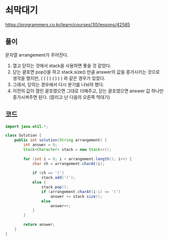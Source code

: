 # 쇠막대기

https://programmers.co.kr/learn/courses/30/lessons/42585

## 풀이

문자열 arrangement가 주어진다.

1. 열고 닫히는 것에서 stack을 사용하면 좋을 것 같았다.
2. 닫는 괄호면 pop()을 하고 stack.size() 만큼 answer의 값을 증가시키는 것으로 생각을 했지만, ( ( ( ) ( ) ) ) 와 같은 경우가 있었다.
3. 그래서, 닫히는 경우에서 다시 분기를 나눠야 했다.
4. 이전의 값이 열린 괄호였으면 그대로 더해주고, 닫는 괄호였으면 answer 값 하나만 증가시켜주면 된다. (잘리고 난 다음의 오른쪽 막대기)

## 코드

```java
import java.util.*;

class Solution {
    public int solution(String arrangement) {
        int answer = 0;
        Stack<Character> stack = new Stack<>();
        
        for (int i = 0; i < arrangement.length(); i++) {
        	char ch = arrangement.charAt(i);
        	
            if (ch == '(')
                stack.add('(');
            else {
                stack.pop();
                if (arrangement.charAt(i-1) == '(')
                    answer += stack.size();
                else
                    answer++;
            }
        }
        
        return answer;
    }
}
```
